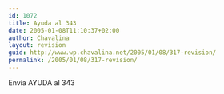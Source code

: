```yaml
---
id: 1072
title: Ayuda al 343
date: 2005-01-08T11:10:37+02:00
author: Chavalina
layout: revision
guid: http://www.wp.chavalina.net/2005/01/08/317-revision/
permalink: /2005/01/08/317-revision/
---
```

Env&iacute;a AYUDA al 343